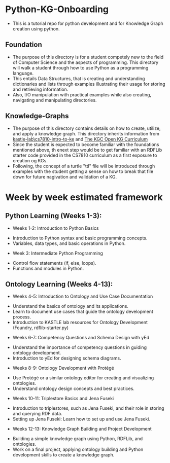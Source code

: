 # Python-KG-Onboarding
* This is a tutorial repo for python development and for Knowledge Graph creation using python.

## Foundation
* The purpose of this directory is for a student competely new to the field of Computer Science and the aspects of programming.  This directory will walk a student through how to use Python as a programming language.
* This entails Data Structures, that is creating and understanding dictionaries and lists through examples illustrating their usage for storing and retrieving information.
* Also, I/O manipulation with practical examples while also creating, navigating and manipulating directories.

## Knowledge-Graphs
* The purpose of this directory contains details on how to create, utilize, and apply a knowledge graph.  This directory inherits information from [kastle-lab\cs7810-intro-to-ke](https://github.com/kastle-lab/cs7810-intro-to-ke/) and [The KGC Open KG Curriculum](https://github.com/KGConf/open-kg-curriculum)
* Since the student is expected to become familiar with the foundations mentioned above, th enext step would be to get familiar with an RDFLib starter code provided in the CS7810 curriculum as a first exposure to creation og KGs.
* Following, the concept of a turtle "ttl" file will be introduced through examples with the student getting a sense on how to break that file down for future nagivation and validation of a KG.

# Week by week estimated framework
## Python Learning (Weeks 1-3):

* Weeks 1-2: Introduction to Python Basics
- Introduction to Python syntax and basic programming concepts.
- Variables, data types, and basic operations in Python.

* Week 3: Intermediate Python Programming
- Control flow statements (if, else, loops).
- Functions and modules in Python.

## Ontology Learning (Weeks 4-13):

* Weeks 4-5: Introduction to Ontology and Use Case Documentation
- Understand the basics of ontology and its applications.
- Learn to document use cases that guide the ontology development process.
- Introduction to KASTLE lab resources for Ontology Development (Foundry, rdflib-starter.py)

* Weeks 6-7: Competency Questions and Schema Design with yEd
- Understand the importance of competency questions in guiding ontology development.
- Introduction to yEd for designing schema diagrams.

*  Weeks 8-9: Ontology Development with Protégé
- Use Protégé or a similar ontology editor for creating and visualizing ontologies.
- Understand ontology design concepts and best practices.

* Weeks 10-11: Triplestore Basics and Jena Fuseki
- Introduction to triplestores, such as Jena Fuseki, and their role in storing and querying RDF data.
- Setting up Jena Fuseki: Learn how to set up and use Jena Fuseki.

* Weeks 12-13: Knowledge Graph Building and Project Development
- Building a simple knowledge graph using Python, RDFLib, and ontologies.
- Work on a final project, applying ontology building and Python development skills to create a knowledge graph.
